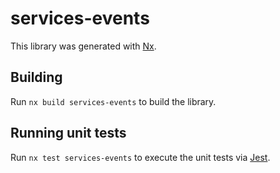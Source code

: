 # services-events

This library was generated with [Nx](https://nx.dev).

## Building

Run `nx build services-events` to build the library.

## Running unit tests

Run `nx test services-events` to execute the unit tests via [Jest](https://jestjs.io).
